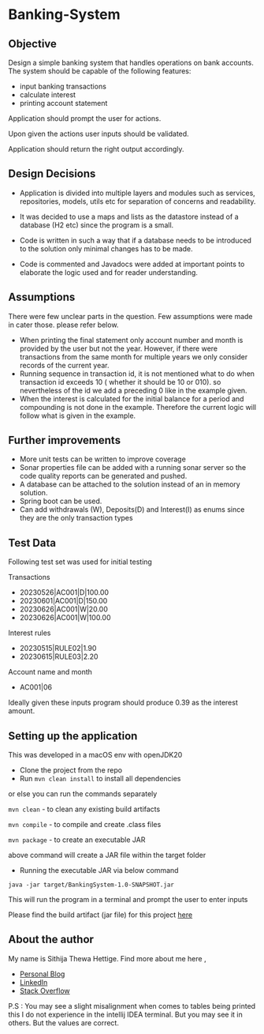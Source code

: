 # Banking-System

## Objective

Design a simple banking system that handles operations on bank accounts. The system should be capable of the following features:
- input banking transactions
- calculate interest
- printing account statement

Application should prompt the user for actions.

Upon given the actions user inputs should be validated.

Application should return the right output accordingly.

## Design Decisions

- Application is divided into multiple layers and modules such as services, repositories,
models, utils etc for separation of concerns and readability.

- It was decided to use a maps and lists as the datastore instead of a database (H2 etc) since the program is a small.
- Code is written in such a way that if a database needs to be introduced to the solution only minimal changes has to be made.
- Code is commented and Javadocs were added at important points to elaborate the logic used and for reader understanding.


## Assumptions

There were few unclear parts in the question. Few assumptions were made in cater those.
please refer below.

- When printing the final statement only account number and month is provided by the user but
not the year. However, if there were transactions from the same month for multiple years
we only consider records of the current year.
- Running sequence in transaction id, it is not mentioned what to do when transaction id exceeds 10 ( whether it should be 10 or 010).
so nevertheless of the id we add a preceding 0 like in the example given.
- When the interest is calculated for the initial balance for a period and compounding is
not done in the example. Therefore the current logic will follow what is given in the example.


## Further improvements

- More unit tests can be written to improve coverage
- Sonar properties file can be added with a running sonar server so the code quality reports can be generated and pushed.
- A database can be attached to the solution instead of an in memory solution.
- Spring boot can be used.
- Can add withdrawals (W), Deposits(D) and Interest(I) as enums since they are the only transaction types

## Test Data

Following test set was used for initial testing

Transactions
- 20230526|AC001|D|100.00
- 20230601|AC001|D|150.00
- 20230626|AC001|W|20.00
- 20230626|AC001|W|100.00

Interest rules
- 20230515|RULE02|1.90
- 20230615|RULE03|2.20

Account name and month
- AC001|06

Ideally given these inputs program should produce 0.39 as the interest amount.

## Setting up the application

This was developed in a macOS env with openJDK20

- Clone the project from the repo
- Run `mvn clean install` to install all dependencies

or else you can run the commands separately 

`mvn clean`  - to clean any existing build artifacts

`mvn compile` - to compile and create .class files

`mvn package`  - to create an executable JAR 

above command will create a JAR file within the target folder 

- Running the executable JAR via below command

`java -jar target/BankingSystem-1.0-SNAPSHOT.jar`

This will run the program in a terminal and prompt the user to enter inputs

Please find the build artifact (jar file) for this project [here](https://drive.google.com/drive/u/1/folders/1Cffc2qff2X9rohB9E2VJ6daqZeaD_ufm)


## About the author

My name is Sithija Thewa Hettige.
 Find more about me here ,

- [Personal Blog](https://fnotess.github.io/my-portfolio-web/#)
- [LinkedIn](https://www.linkedin.com/in/sithijathewahettige/)
- [Stack Overflow](https://stackoverflow.com/users/4859626/sithija-piyuman-thewa-hettige)


P.S : You may see a slight misalignment when comes to tables being printed
this I do not experience in the intellij IDEA terminal. But you may see it in others.
But the values are correct.




